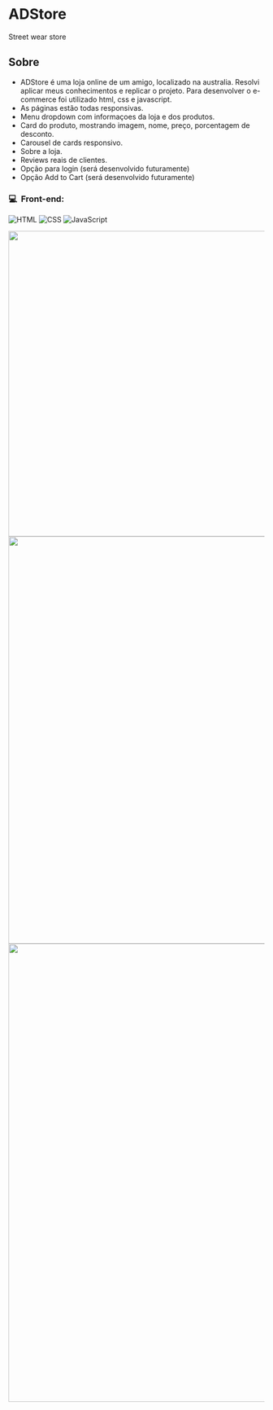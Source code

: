 # ADStore
Street wear store

<h2>Sobre</h2>

- ADStore é uma loja online de um amigo, localizado na australia. Resolvi aplicar meus conhecimentos e replicar o projeto. Para desenvolver o e-commerce foi utilizado html, css e javascript. 
- As páginas estão todas responsivas.
- Menu dropdown com informaçoes da loja e dos produtos.
- Card do produto, mostrando imagem, nome, preço, porcentagem de desconto.
- Carousel de cards responsivo.
- Sobre a loja.
- Reviews reais de clientes.
- Opção para login (será desenvolvido futuramente)
- Opção Add to Cart (será desenvolvido futuramente)

<h3>💻 &nbsp;Front-end:</h3>

![HTML](https://img.shields.io/badge/-HTML-333333?style=flat&logo=HTML5)
![CSS](https://img.shields.io/badge/-CSS-333333?style=flat&logo=CSS3&logoColor=1572B6)
![JavaScript](https://img.shields.io/badge/-JavaScript-333333?style=flat&logo=javascript)


<div align="center">
  <img height="600em" src="https://user-images.githubusercontent.com/100965375/180849219-6cfe8265-3cf8-4a00-bcc6-2c34eef55d49.png"/>
  <img height="800em" src="https://user-images.githubusercontent.com/100965375/180849222-382e5646-e199-4a03-90d1-a44f493829c4.png"/>
  <img height="900em" src="https://user-images.githubusercontent.com/100965375/180849224-3de9325d-df68-4b3c-bb0a-206b83238ccd.png"/>
</div>
